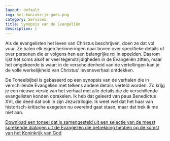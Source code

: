 ```yaml
---
layout: default
img: het-koninkrijk-gods.png
category: Services
title: Synopsis van de Evangeliën
description: |
---
```


Als de evangelisten het leven van Christus beschrijven, doen ze dat vol vuur. Ze halen elk eigen herinneringen naar boven over specifieke details of over personen die er volgens hen een belangrijke rol in speelden. Daarom lijkt het soms alsof er veel tegenstrijdigheden in de Evangeliën zitten, maar het omgekeerde is waar: in de verscheidenheid van de vertellingen kan je de volle werkelijkheid van Christus' levensverhaal ontdekken.

De Toneelbijbel is gebaseerd op een synopsis van de verhalen die in verschillende Evangeliën met telkens andere details verteld worden. Zo krijg je een nieuwe versie van het verhaal met alle details die de verschillende evangelisten konden oprakelen. Ik heb dat geleerd van paus Benedictus XVI, die deed dat ook in zijn Jezustrilogie. Ik weet wel dat het haar van historisch-kritische exegeten nu overeind gaat staan, maar dat trek ik me niet aan.

[Download een toneel dat is samengesteld uit een selectie van de meest sprekende dialogen uit de Evangeliën die betrekking hebben op de komst van het Koninkrijk van God](http://gelovenleren.net/portfolio/het-koninkrijk-gods/) 

